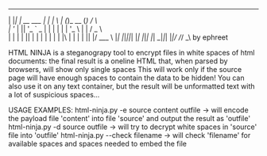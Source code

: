  _   _____          _   _   _ _        _    _    
| |_|_   _| __ ___ | | | \ | (_)_ __  (_)  / \   
| '_ \| || '_ ` _ \| | |  \| | | '_ \ | | / _ \  
| | | | || | | | | | | | |\  | | | | || |/ ___ \ 
|_| |_|_||_| |_| |_|_| |_| \_|_|_| |_|/ /_/   \_\ 
                                                                                                                                                                                                                                                                                            by ephreet

HTML NINJA is a steganograpy tool to encrypt files in white spaces of html documents: the final result is a oneline HTML that, when parsed by browsers, will show only single spaces
This will work only if the source page will have enough spaces to contain the data to be hidden!
You can also use it on any text container, but the result will be unformatted text with a lot of suspicious spaces...

USAGE EXAMPLES: 
html-ninja.py -e source content outfile -> will encode the payload file 'content' into file 'source' and output the result as 'outfile'
html-ninja.py -d source outfile -> will try to decrypt white spaces in 'source' file into 'outfile'
html-ninja.py --check filename -> will check 'filename' for available spaces and spaces needed to embed the file
